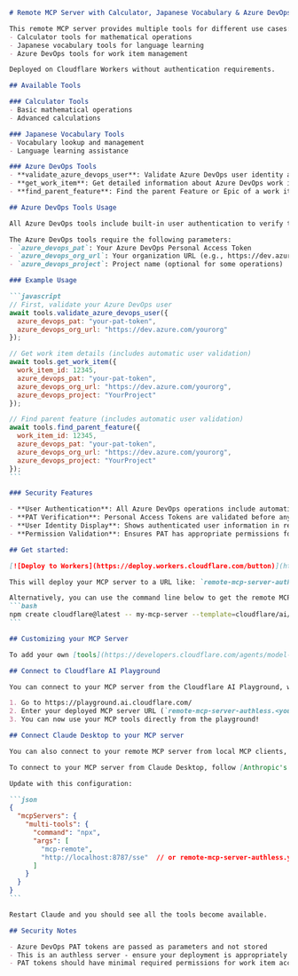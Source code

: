 ````markdown
# Remote MCP Server with Calculator, Japanese Vocabulary & Azure DevOps Tools

This remote MCP server provides multiple tools for different use cases:
- Calculator tools for mathematical operations
- Japanese vocabulary tools for language learning
- Azure DevOps tools for work item management

Deployed on Cloudflare Workers without authentication requirements.

## Available Tools

### Calculator Tools
- Basic mathematical operations
- Advanced calculations

### Japanese Vocabulary Tools
- Vocabulary lookup and management
- Language learning assistance

### Azure DevOps Tools
- **validate_azure_devops_user**: Validate Azure DevOps user identity and PAT validity
- **get_work_item**: Get detailed information about Azure DevOps work items (with user validation)
- **find_parent_feature**: Find the parent Feature or Epic of a work item (with user validation)

## Azure DevOps Tools Usage

All Azure DevOps tools include built-in user authentication to verify the PAT and user identity before performing operations.

The Azure DevOps tools require the following parameters:
- `azure_devops_pat`: Your Azure DevOps Personal Access Token
- `azure_devops_org_url`: Your organization URL (e.g., https://dev.azure.com/yourorg)
- `azure_devops_project`: Project name (optional for some operations)

### Example Usage

```javascript
// First, validate your Azure DevOps user
await tools.validate_azure_devops_user({
  azure_devops_pat: "your-pat-token",
  azure_devops_org_url: "https://dev.azure.com/yourorg"
});

// Get work item details (includes automatic user validation)
await tools.get_work_item({
  work_item_id: 12345,
  azure_devops_pat: "your-pat-token",
  azure_devops_org_url: "https://dev.azure.com/yourorg",
  azure_devops_project: "YourProject"
});

// Find parent feature (includes automatic user validation)
await tools.find_parent_feature({
  work_item_id: 12345,
  azure_devops_pat: "your-pat-token", 
  azure_devops_org_url: "https://dev.azure.com/yourorg",
  azure_devops_project: "YourProject"
});
```

### Security Features

- **User Authentication**: All Azure DevOps operations include automatic user validation
- **PAT Verification**: Personal Access Tokens are validated before any API calls
- **User Identity Display**: Shows authenticated user information in results
- **Permission Validation**: Ensures PAT has appropriate permissions for operations

## Get started: 

[![Deploy to Workers](https://deploy.workers.cloudflare.com/button)](https://deploy.workers.cloudflare.com/?url=https://github.com/cloudflare/ai/tree/main/demos/remote-mcp-authless)

This will deploy your MCP server to a URL like: `remote-mcp-server-authless.<your-account>.workers.dev/sse`

Alternatively, you can use the command line below to get the remote MCP Server created on your local machine:
```bash
npm create cloudflare@latest -- my-mcp-server --template=cloudflare/ai/demos/remote-mcp-authless
```

## Customizing your MCP Server

To add your own [tools](https://developers.cloudflare.com/agents/model-context-protocol/tools/) to the MCP server, define each tool inside the `src/tools/` directory and register them in `src/tools/index.ts`. 

## Connect to Cloudflare AI Playground

You can connect to your MCP server from the Cloudflare AI Playground, which is a remote MCP client:

1. Go to https://playground.ai.cloudflare.com/
2. Enter your deployed MCP server URL (`remote-mcp-server-authless.<your-account>.workers.dev/sse`)
3. You can now use your MCP tools directly from the playground!

## Connect Claude Desktop to your MCP server

You can also connect to your remote MCP server from local MCP clients, by using the [mcp-remote proxy](https://www.npmjs.com/package/mcp-remote). 

To connect to your MCP server from Claude Desktop, follow [Anthropic's Quickstart](https://modelcontextprotocol.io/quickstart/user) and within Claude Desktop go to Settings > Developer > Edit Config.

Update with this configuration:

```json
{
  "mcpServers": {
    "multi-tools": {
      "command": "npx",
      "args": [
        "mcp-remote",
        "http://localhost:8787/sse"  // or remote-mcp-server-authless.your-account.workers.dev/sse
      ]
    }
  }
}
```

Restart Claude and you should see all the tools become available.

## Security Notes

- Azure DevOps PAT tokens are passed as parameters and not stored
- This is an authless server - ensure your deployment is appropriately secured
- PAT tokens should have minimal required permissions for work item access

```` 

